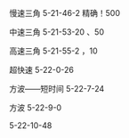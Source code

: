 慢速三角 5-21-46-2 精确！500

中速三角 5-21-53-20 、50

高速三角 5-21-55-2 ，10

超快速 5-22-0-26

方波——短时间 5-22-7-24

方波 5-22-9-0

5-22-10-48
